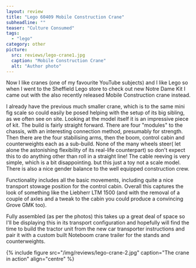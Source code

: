 ```yaml
---
layout: review
title: "Lego 60409 Mobile Construction Crane"
subheadline: ""
teaser: "Culture Consumed"
tags:
  - "lego"
category: other
picture:
  src: reviews/lego-crane1.jpg
  caption: "Mobile Construction Crane"
  alt: "Author photo"
---
```

Now I like cranes (one of my favourite YouTube subjects) and I like Lego so when I went to the Sheffield Lego store to check 
out new Notre Dame Kit I came out with the also recently released Mobile Construction crane instead.

I already have the previous much smaller crane, which is to the same mini fig scale so could easily be posed helping with 
the setup of its big sibling, as we often see on site. Looking at the model itself it is an impressive piece of kit. 
The build is fairly straight forward. There are four "modules" to the chassis, with an
interesting connection method, presumably for strength. Then there are the four stabilising arms, then the boom, 
control cabin and counterweights each as a sub-build.
None of the many wheels steer( let alone the astonishing flexibility of its real-life counterpart) 
so don't expect this to do anything other than roll in a straight line!
The cable reeving is very simple, which is a bit disappointing. but this just a toy not a scale model. 
There is also a nice gender balance to the well equipped construction crew.

Functionality includes all the basic movements, including quite a nice transport stowage position for the control cabin.
Overall this captures the look of something like the Liebherr LTM 1500 (and with the removal of a couple of 
axles and a tweak to the cabin you could produce a convincing Grove GMK too).

Fully assembled (as per the photos) this takes up a great deal of space so I'll be displaying this in its
transport configuration and hopefully will find the time to build the tractor unit from the new car transporter
instructions and pair it with a custom built Noteboom crane trailer for the stands and counterweights.

{% include figure src="/img/reviews/lego-crane-2.jpg" caption="The crane in action" align="centre" %}
